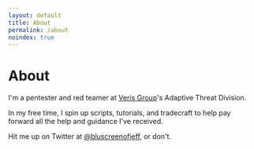 ```yaml
---
layout: default
title: About
permalink: /about
noindex: true
---
```


# About

I'm a pentester and red teamer at [Veris Group](https://www.verisgroup.com/)'s Adaptive Threat Division.

In my free time, I spin up scripts, tutorials, and tradecraft to help pay forward all the help and guidance I've received.

Hit me up on Twitter at [@bluscreenofjeff](https://twitter.com/bluscreenofjeff), or don't.

